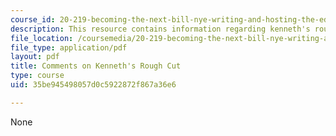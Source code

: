 ```yaml
---
course_id: 20-219-becoming-the-next-bill-nye-writing-and-hosting-the-educational-show-january-iap-2015
description: This resource contains information regarding kenneth's rough cut.
file_location: /coursemedia/20-219-becoming-the-next-bill-nye-writing-and-hosting-the-educational-show-january-iap-2015/35be945498057d0c5922872f867a36e6_MIT20_219IAP15_Kennethcom.pdf
file_type: application/pdf
layout: pdf
title: Comments on Kenneth's Rough Cut
type: course
uid: 35be945498057d0c5922872f867a36e6

---
```

None